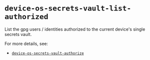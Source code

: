 # `device-os-secrets-vault-list-authorized`

List the gpg users / identities authorized to the current
device's single secrets vault.

For more details, see:

 -  [`device-os-secrets-vault-authorize`](./device-os-secrets-vault-authorize.md)
